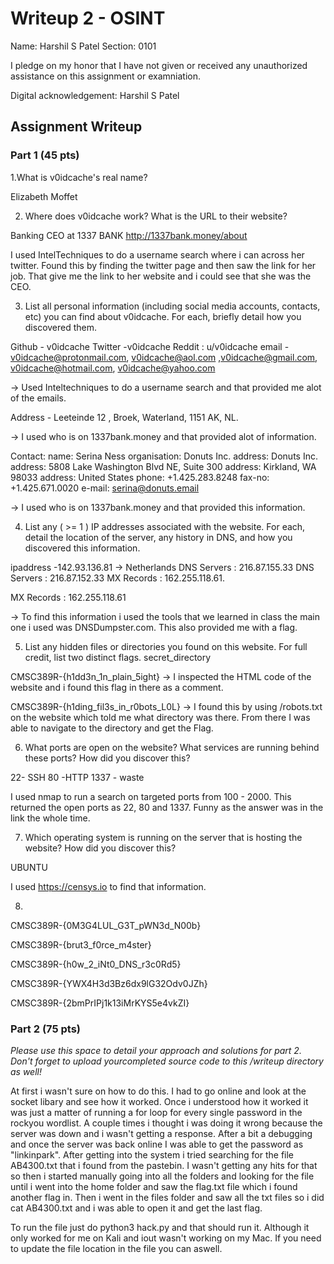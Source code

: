 # Writeup 2 - OSINT

Name: Harshil S Patel
Section: 0101

I pledge on my honor that I have not given or received any unauthorized assistance on this assignment or examniation.

Digital acknowledgement: Harshil S Patel

## Assignment Writeup

### Part 1 (45 pts)


1.What is v0idcache's real name?

Elizabeth Moffet


2. Where does v0idcache work? What is the URL to their website?

Banking CEO at 1337 BANK
http://1337bank.money/about 

 I used IntelTechniques to do a username search where i can across her twitter. Found this by finding the twitter page and then saw the link for her job. That give me the link to her website and i could see that she was the CEO. 




3. List all personal information (including social media accounts, contacts, etc) you can find about v0idcache. For each, briefly detail how you discovered them.

Github - v0idcache
Twitter -v0idcache
Reddit : u/v0idcache
email - v0idcache@protonmail.com, v0idcache@aol.com ,v0idcache@gmail.com, v0idcache@hotmail.com, v0idcache@yahoo.com 


 -> Used  Inteltechniques to do a username search and that provided me alot of the emails. 


Address - Leeteinde 12 , Broek, Waterland, 1151 AK, NL.  

-> I used who is on 1337bank.money and that provided alot of information. 

Contact:
name:         Serina Ness
organisation: Donuts Inc.
address:      Donuts Inc.
address:      5808 Lake Washington Blvd NE, Suite 300
address:      Kirkland, WA 98033
address:      United States
phone:        +1.425.283.8248
fax-no:       +1.425.671.0020
e-mail:       serina@donuts.email

-> I used who is on 1337bank.money and that provided this information. 





4. List any ( >= 1 ) IP addresses associated with the website. For each, detail the location of the server, any history in DNS, and how you discovered this information.

ipaddress -142.93.136.81 -> Netherlands
DNS Servers : 216.87.155.33
DNS Servers : 216.87.152.33
MX Records : 162.255.118.61. 


MX Records : 162.255.118.61

-> To find this information i used the tools that we learned in class the main one i used was DNSDumpster.com. 
This also provided me with a flag.


5. List any hidden files or directories you found on this website. For full credit, list two distinct flags.
secret_directory



CMSC389R-{h1dd3n_1n_plain_5ight} -> I inspected the HTML code of the website and i found this flag in there as a comment.

CMSC389R-{h1ding_fil3s_in_r0bots_L0L}  -> I found this by using /robots.txt on the website which told me what directory was there. From there I was able to navigate to the directory and get the Flag. 


6. What ports are open on the website? What services are running behind these ports? How did you discover this?

22- SSH
80 -HTTP
1337 - waste

I used nmap to run a search on targeted ports from 100 - 2000. This returned the open ports as 22, 80 and 1337. Funny as the answer was in the link the whole time. 

7. Which operating system is running on the server that is hosting the website? How did you discover this?

UBUNTU

I used https://censys.io to find that information.

8. 



CMSC389R-{0M3G4LUL_G3T_pWN3d_N00b}

CMSC389R-{brut3_f0rce_m4ster}

CMSC389R-{h0w_2_iNt0_DNS_r3c0Rd5}

CMSC389R-{YWX4H3d3Bz6dx9lG32Odv0JZh}

CMSC389R-{2bmPrIPj1k13iMrKYS5e4vkZI}








### Part 2 (75 pts)

*Please use this space to detail your approach and solutions for part 2. Don't forget to upload yourcompleted source code to this /writeup directory as well!*

At first i wasn't sure on how to do this. I had to go online and look at the socket libary and see how it worked. Once i understood how it worked it was just a matter of running a for loop for every single password in the rockyou wordlist. A couple times i thought i was doing it wrong because the server was down and i wasn't getting a response. After a bit a debugging and once the server was back online I was able to get the password as "linkinpark". After getting into the system i tried searching for the file AB4300.txt that i found from the pastebin. I wasn't getting any hits for that so then i started manually going into all the folders and looking for the file until i went into the home folder and saw the flag.txt file which i found another flag in. Then i went in the files folder and saw all the txt files so i did cat AB4300.txt and i was able to open it and get the last flag. 


To run the file just do python3 hack.py and that should run it. Although it only worked for me on Kali and iout wasn't working on my Mac. If you need to update the file location in the file you can aswell. 
